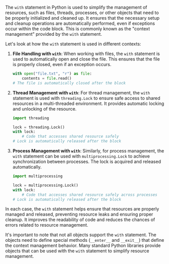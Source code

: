 The `with` statement in Python is used to simplify the management of resources, such as files, threads, processes, or other objects that need to be properly initialized and cleaned up. It ensures that the necessary setup and cleanup operations are automatically performed, even if exceptions occur within the code block. This is commonly known as the "context management" provided by the `with` statement.

Let's look at how the `with` statement is used in different contexts:

1. **File Handling with `with`**:
   When working with files, the `with` statement is used to automatically open and close the file. This ensures that the file is properly closed, even if an exception occurs.

    ```python
    with open("file.txt", "r") as file:
        contents = file.read()
    # The file is automatically closed after the block
    ```

2. **Thread Management with `with`**:
   For thread management, the `with` statement is used with `threading.Lock` to ensure safe access to shared resources in a multi-threaded environment. It provides automatic locking and unlocking of the resource.

    ```python
    import threading

    lock = threading.Lock()
    with lock:
        # Code that accesses shared resource safely
    # Lock is automatically released after the block
    ```

3. **Process Management with `with`**:
   Similarly, for process management, the `with` statement can be used with `multiprocessing.Lock` to achieve synchronization between processes. The lock is acquired and released automatically.

    ```python
    import multiprocessing

    lock = multiprocessing.Lock()
    with lock:
        # Code that accesses shared resource safely across processes
    # Lock is automatically released after the block
    ```

In each case, the `with` statement helps ensure that resources are properly managed and released, preventing resource leaks and ensuring proper cleanup. It improves the readability of code and reduces the chances of errors related to resource management.

It's important to note that not all objects support the `with` statement. The objects need to define special methods (`__enter__` and `__exit__`) that define the context management behavior. Many standard Python libraries provide objects that can be used with the `with` statement to simplify resource management.
